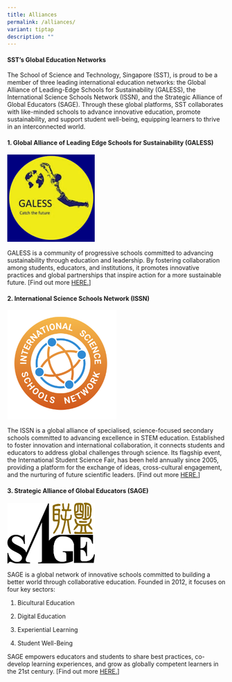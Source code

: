 ```yaml
---
title: Alliances
permalink: /alliances/
variant: tiptap
description: ""
---
```

<h4>SST’s Global Education Networks</h4>
<p>The School of Science and Technology, Singapore (SST), is proud to be
a member of three leading international education networks: the Global
Alliance of Leading-Edge Schools for Sustainability (GALESS), the International
Science Schools Network (ISSN), and the Strategic Alliance of Global Educators
(SAGE). Through these global platforms, SST collaborates with like-minded
schools to advance innovative education, promote sustainability, and support
student well-being, equipping learners to thrive in an interconnected world.</p>
<h4>1. Global Alliance of Leading Edge Schools for Sustainability (GALESS)</h4>
<div class="isomer-image-wrapper">
<img style="width: 40%;" height="auto" width="100%" alt="" src="/images/Partners/GALESS.png">
</div>
<p>GALESS is a community of progressive schools committed to advancing sustainability
through education and leadership. By fostering collaboration among students,
educators, and institutions, it promotes innovative practices and global
partnerships that inspire action for a more sustainable future. [Find out
more <a href="https://www.galess.org/gls/" rel="noopener nofollow" target="_blank">HERE.</a>]</p>
<h4>2. International Science Schools Network (ISSN)</h4>
<div class="isomer-image-wrapper">
<img style="width: 50%;" height="auto" width="100%" alt="" src="/images/Partners/ISSN.png">
</div>
<p>The ISSN is a global alliance of specialised, science-focused secondary
schools committed to advancing excellence in STEM education. Established
to foster innovation and international collaboration, it connects students
and educators to address global challenges through science. Its flagship
event, the International Student Science Fair, has been held annually since
2005, providing a platform for the exchange of ideas, cross-cultural engagement,
and the nurturing of future scientific leaders. [Find out more <a href="https://issn-education.org/" rel="noopener nofollow" target="_blank">HERE.</a>]</p>
<p></p>
<h4>3. Strategic Alliance of Global Educators (SAGE)</h4>
<div class="isomer-image-wrapper">
<img style="width: 40%;" height="auto" width="100%" alt="" src="/images/Partners/SAGE.png">
</div>
<p>SAGE is a global network of innovative schools committed to building a
better world through collaborative education. Founded in 2012, it focuses
on four key sectors:</p>
<ol data-tight="true" class="tight">
<li>
<p>Bicultural Education</p>
</li>
<li>
<p>Digital Education</p>
</li>
<li>
<p>Experiential Learning</p>
</li>
<li>
<p>Student Well-Being</p>
</li>
</ol>
<p>SAGE empowers educators and students to share best practices, co-develop
learning experiences, and grow as globally competent learners in the 21st
century. [Find out more <a href="https://sagesch.org/" rel="noopener nofollow" target="_blank">HERE.</a>]</p>
<p></p>
<p></p>